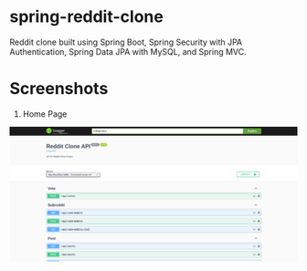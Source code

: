 # spring-reddit-clone
Reddit clone built using Spring Boot, Spring Security with JPA Authentication, Spring Data JPA with MySQL, and Spring MVC.


# Screenshots
1. Home Page

![Swagger Documentation](https://github.com/ImranChowdhuryFahim/spring-reddit-clone/blob/master/src/main/resources/readme-images/swagger.png)